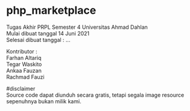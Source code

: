 # php_marketplace
 Tugas Akhir PRPL Semester 4 Universitas Ahmad Dahlan  
 Mulai dibuat tanggal 14 Juni 2021  
 Selesai dibuat tanggal : ...    
 
 Kontributor :  
 Farhan Altariq  
 Tegar Waskito  
 Ankaa Fauzan  
 Rachmad Fauzi  

#disclaimer  
Source code dapat diunduh secara gratis, tetapi segala image resource sepenuhnya bukan milik kami.

